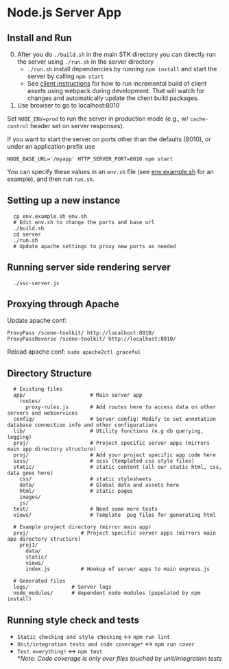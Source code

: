 # Node.js Server App #

## Install and Run ##
0. After you do `./build.sh` in the main STK directory you can directly run the server using `./run.sh` in the server directory
   - `./run.sh` install dependencies by running `npm install` and start the server by calling `npm start`
   - See [client instructions](../README.md#build-instructions) for how to run incremental build of client assets using 
   webpack during development.  That will watch for changes and automatically update the client build packages.
1. Use browser to go to localhost:8010

Set `NODE_ENV=prod` to run the server in production mode (e.g., w/ `cache-control` header set on server responses).

If you want to start the server on ports other than the defaults (8010), or under an application prefix use 
```
NODE_BASE_URL='/myapp' HTTP_SERVER_PORT=8010 npm start
```
You can specify these values in an `env.sh` file (see [env.example.sh](env.example.sh) for an example), and then run `run.sh`.

## Setting up a new instance ##
```
  cp env.example.sh env.sh  
  # Edit env.sh to change the ports and base url
  ./build.sh
  cd server
  ./run.sh
  # Update apache settings to proxy new ports as needed
```

## Running server side rendering server ##
```
  ./ssc-server.js
```

## Proxying through Apache ##
Update apache conf:
   ```
   ProxyPass /scene-toolkit/ http://localhost:8010/
   ProxyPassReverse /scene-toolkit/ http://localhost:8010/
   ```
Reload apache conf: `sudo apache2ctl graceful`

## Directory Structure
```
  # Existing files
  app/                     # Main server app
    routes/
      proxy-rules.js       # Add routes here to access data on other servers and webservices
  config/                  # Server config: Modify to set annotation database connection info and other configurations
  lib/                     # Utility functions (e.g db querying, logging)
  proj/                    # Project specific server apps (mirrors main app directory structure)
  proj/                    # Add your project specific app code here
  sass/                    # scss (templated css style files)
  static/                  # static content (all our static html, css, data goes here)
    css/                   # static stylesheets
    data/                  # Global data and assets here
    html/                  # static pages
    images/
    js/
  test/                    # Need some more tests
  views/                   # Template  pug files for generating html
    
  # Example project directory (mirror main app)
  proj/                 # Project specific server apps (mirrors main app directory structure)    
    proj1/
      data/
      static/
      views/
      index.js          # Hookup of server apps to main express.js
      
  # Generated files
  logs/              # Server logs
  node_modules/      # dependent node modules (populated by npm install)
```

## Running style check and tests ##
* `Static checking and style checking` <-> `npm run lint`
* `Unit/integration tests and code coverage*` <-> `npm run cover`
* `Test everything!` <-> `npm test`  
**Note: Code coverage is only over files touched by unit/integration tests*
